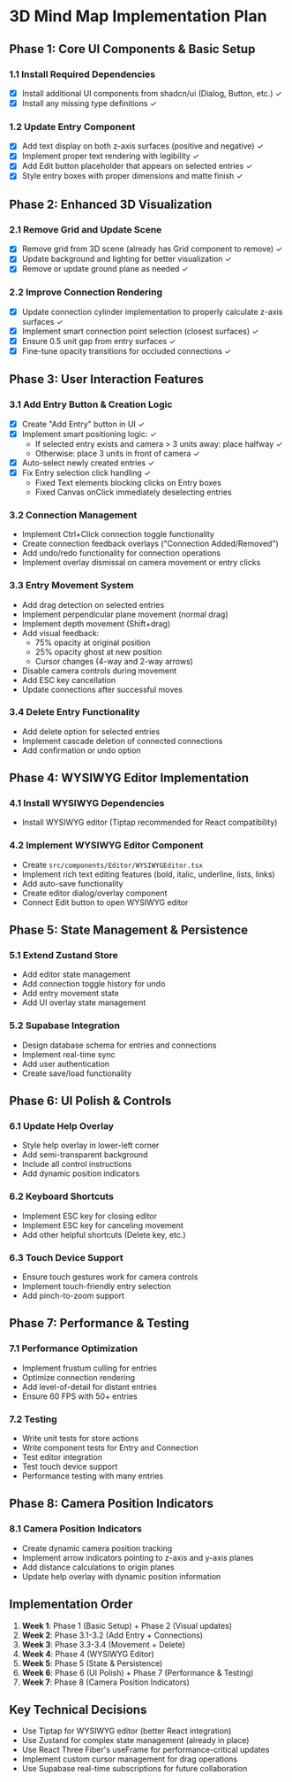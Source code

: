 # 3D Mind Map Implementation Plan

## Phase 1: Core UI Components & Basic Setup
### 1.1 Install Required Dependencies
- [x] Install additional UI components from shadcn/ui (Dialog, Button, etc.) ✓
- [x] Install any missing type definitions ✓

### 1.2 Update Entry Component
- [x] Add text display on both z-axis surfaces (positive and negative) ✓
- [x] Implement proper text rendering with legibility ✓
- [x] Add Edit button placeholder that appears on selected entries ✓
- [x] Style entry boxes with proper dimensions and matte finish ✓

## Phase 2: Enhanced 3D Visualization
### 2.1 Remove Grid and Update Scene
- [x] Remove grid from 3D scene (already has Grid component to remove) ✓
- [x] Update background and lighting for better visualization ✓
- [x] Remove or update ground plane as needed ✓

### 2.2 Improve Connection Rendering
- [x] Update connection cylinder implementation to properly calculate z-axis surfaces ✓
- [x] Implement smart connection point selection (closest surfaces) ✓
- [x] Ensure 0.5 unit gap from entry surfaces ✓
- [x] Fine-tune opacity transitions for occluded connections ✓

## Phase 3: User Interaction Features
### 3.1 Add Entry Button & Creation Logic
- [x] Create "Add Entry" button in UI ✓
- [x] Implement smart positioning logic: ✓
  - If selected entry exists and camera > 3 units away: place halfway ✓
  - Otherwise: place 3 units in front of camera ✓
- [x] Auto-select newly created entries ✓
- [x] Fix Entry selection click handling ✓
  - Fixed Text elements blocking clicks on Entry boxes
  - Fixed Canvas onClick immediately deselecting entries

### 3.2 Connection Management
- Implement Ctrl+Click connection toggle functionality
- Create connection feedback overlays ("Connection Added/Removed")
- Add undo/redo functionality for connection operations
- Implement overlay dismissal on camera movement or entry clicks

### 3.3 Entry Movement System
- Add drag detection on selected entries
- Implement perpendicular plane movement (normal drag)
- Implement depth movement (Shift+drag)
- Add visual feedback:
  - 75% opacity at original position
  - 25% opacity ghost at new position
  - Cursor changes (4-way and 2-way arrows)
- Disable camera controls during movement
- Add ESC key cancellation
- Update connections after successful moves

### 3.4 Delete Entry Functionality
- Add delete option for selected entries
- Implement cascade deletion of connected connections
- Add confirmation or undo option

## Phase 4: WYSIWYG Editor Implementation
### 4.1 Install WYSIWYG Dependencies
- Install WYSIWYG editor (Tiptap recommended for React compatibility)

### 4.2 Implement WYSIWYG Editor Component
- Create `src/components/Editor/WYSIWYGEditor.tsx`
- Implement rich text editing features (bold, italic, underline, lists, links)
- Add auto-save functionality
- Create editor dialog/overlay component
- Connect Edit button to open WYSIWYG editor

## Phase 5: State Management & Persistence
### 5.1 Extend Zustand Store
- Add editor state management
- Add connection toggle history for undo
- Add entry movement state
- Add UI overlay state management

### 5.2 Supabase Integration
- Design database schema for entries and connections
- Implement real-time sync
- Add user authentication
- Create save/load functionality

## Phase 6: UI Polish & Controls
### 6.1 Update Help Overlay
- Style help overlay in lower-left corner
- Add semi-transparent background
- Include all control instructions
- Add dynamic position indicators

### 6.2 Keyboard Shortcuts
- Implement ESC key for closing editor
- Implement ESC key for canceling movement
- Add other helpful shortcuts (Delete key, etc.)

### 6.3 Touch Device Support
- Ensure touch gestures work for camera controls
- Implement touch-friendly entry selection
- Add pinch-to-zoom support

## Phase 7: Performance & Testing
### 7.1 Performance Optimization
- Implement frustum culling for entries
- Optimize connection rendering
- Add level-of-detail for distant entries
- Ensure 60 FPS with 50+ entries

### 7.2 Testing
- Write unit tests for store actions
- Write component tests for Entry and Connection
- Test editor integration
- Test touch device support
- Performance testing with many entries

## Phase 8: Camera Position Indicators
### 8.1 Camera Position Indicators
- Create dynamic camera position tracking
- Implement arrow indicators pointing to z-axis and y-axis planes
- Add distance calculations to origin planes
- Update help overlay with dynamic position information

## Implementation Order
1. **Week 1**: Phase 1 (Basic Setup) + Phase 2 (Visual updates)
2. **Week 2**: Phase 3.1-3.2 (Add Entry + Connections)
3. **Week 3**: Phase 3.3-3.4 (Movement + Delete)
4. **Week 4**: Phase 4 (WYSIWYG Editor)
5. **Week 5**: Phase 5 (State & Persistence)
6. **Week 6**: Phase 6 (UI Polish) + Phase 7 (Performance & Testing)
7. **Week 7**: Phase 8 (Camera Position Indicators)

## Key Technical Decisions
- Use Tiptap for WYSIWYG editor (better React integration)
- Use Zustand for complex state management (already in place)
- Use React Three Fiber's useFrame for performance-critical updates
- Implement custom cursor management for drag operations
- Use Supabase real-time subscriptions for future collaboration